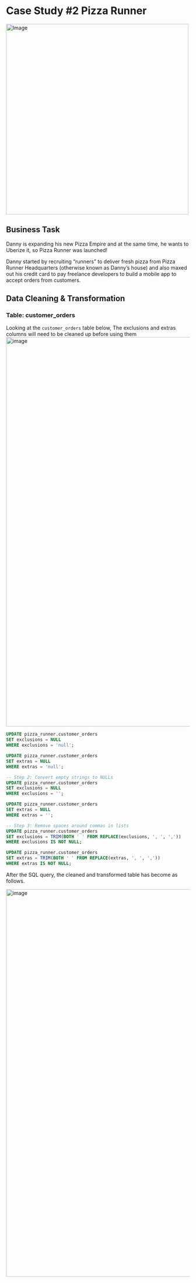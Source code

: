#  Case Study #2 Pizza Runner

<img src="https://user-images.githubusercontent.com/81607668/127271856-3c0d5b4a-baab-472c-9e24-3c1e3c3359b2.png" alt="Image" width="500" height="520">

## Business Task
Danny is expanding his new Pizza Empire and at the same time, he wants to Uberize it, so Pizza Runner was launched!

Danny started by recruiting “runners” to deliver fresh pizza from Pizza Runner Headquarters (otherwise known as Danny’s house) and also maxed out his credit card to pay freelance developers to build a mobile app to accept orders from customers. 
##  Data Cleaning & Transformation
### Table: customer_orders
Looking at the `customer_orders` table below, The exclusions and extras columns will need to be cleaned up before using them
<img width="1063" alt="image" src="https://user-images.githubusercontent.com/81607668/129472388-86e60221-7107-4751-983f-4ab9d9ce75f0.png">

````sql
UPDATE pizza_runner.customer_orders
SET exclusions = NULL
WHERE exclusions = 'null';

UPDATE pizza_runner.customer_orders
SET extras = NULL
WHERE extras = 'null';

-- Step 2: Convert empty strings to NULLs
UPDATE pizza_runner.customer_orders
SET exclusions = NULL
WHERE exclusions = '';

UPDATE pizza_runner.customer_orders
SET extras = NULL
WHERE extras = '';

-- Step 3: Remove spaces around commas in lists
UPDATE pizza_runner.customer_orders
SET exclusions = TRIM(BOTH ' ' FROM REPLACE(exclusions, ', ', ','))
WHERE exclusions IS NOT NULL;

UPDATE pizza_runner.customer_orders
SET extras = TRIM(BOTH ' ' FROM REPLACE(extras, ', ', ','))
WHERE extras IS NOT NULL;
`````

After the SQL query, the cleaned and transformed table has become as follows.

<img width="1058" alt="image" src="[https://user-images.githubusercontent.com/81607668/129472551-fe3d90a0-1e8b-4f32-a2a7-2ecd3ac469ef.png]">
